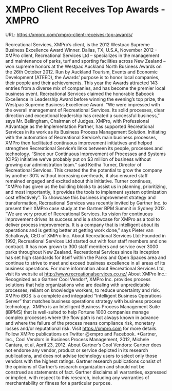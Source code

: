 # XMPro Client Receives Top Awards - XMPRO

URL: https://xmpro.com/xmpro-client-receives-top-awards/

Recreational Services, XMPro’s client, is the 2012 Westpac Supreme Business Excellence Award Winner.
Dallas, TX, U.S.A, November 2012 – XMPro client, Recreational Services Ltd – specializes in the management and maintenance of parks, turf and sporting facilities across New Zealand – won supreme honors at the Westpac Auckland North Business Awards on the 26th October 2012. Run by Auckland Tourism, Events and Economic Development (ATEED), the Awards’ purpose is to honor local companies, their people and their achievements. This year the Awards attracted 143 entries from a diverse mix of companies, and has become the premier local business event. Recreational Services claimed the honorable Babcock Excellence in Leadership Award before winning the evening’s top prize, the Westpac Supreme Business Excellence Award. “We were impressed with the overall management of Recreational Services. Its solid processes, clear direction and exceptional leadership has created a successful business,” says Mr. Bellingham, Chairman of Judges.
XMPro, with Professional Advantage as the Implementation Partner, has supported Recreational Services in its work as its Business Process Management Solution. Initiating with the automation of Recreational Service’s main business processes, XMPro then facilitated continuous improvement initiatives and helped strengthen Recreational Service’s links between its people, processes and technology. “Since our Continuous Improvement of Processes and Systems (CIPS) initiative we’ve probably put on $3 million of business without growing our administration team.” said Keitha Turner, Director of Recreational Services. This created the the potential to grow the company by another 30% without increasing overheads, it also ensured staff remained engaged and excited about this initiative. Turner continues, “XMPro has given us the building blocks to assist us in planning, prioritizing, and most importantly, it provides the tools to implement system optimization cost effectively”.
To showcase this business improvement strategy and transformation, Recreational Services was recently invited by Gartner Inc. to present their XMPro case study at the Gartner BPM Summit in Sydney 2012. “We are very proud of Recreational Services. Its vision for continuous improvement drives its success and is a showcase for XMPro as a tool to deliver process improvements. It is a company that is intelligent about its operations and is getting better at getting work done,” says Pieter van Schalkwyk, CEO of XMPro Inc.
About Recreational Services Ltd:
Founded in 1992, Recreational Services Ltd started out with four staff members and one contract. It has now grown to 300 staff members and service over 3000 parks throughout New Zealand. Recreational Services since its inception has set high standards for itself within the Parks and Open Spaces area and continue to strive to meet and exceed business excellence in all areas of its business operations. For more information about Recreational Services Ltd, visit its website at http://www.recreationalservices.co.nz/
About XMPro Inc.:
Recognized as a Gartner Cool Vendor*, XMPro Inc. provides process solutions that help organizations who are dealing with unpredictable processes, reliant on knowledge workers, to reduce uncertainty and risk. XMPro iBOS is a complete and integrated “Intelligent Business Operations Server” that matches business operations strategy with business process technology.  XMPro is an Intelligent Business Process Management Suite (iBPMS) that is well-suited to help Fortune 1000 companies manage complex processes where the flow path is not always known in advance and where the failure of the process means compliance risk, monetary losses and/or reputational risk. Visit https://xmpro.com for more details. Follow XMPro publications on Twitter @xmpro and Facebook.
*Gartner, Inc., Cool Vendors in Business Process Management, 2012, Michele Cantara, et al, April 23, 2012.
About Gartner’s Cool Vendors: 
Gartner does not endorse any vendor, product or service depicted in its research publications, and does not advise technology users to select only those vendors with the highest ratings. Gartner research publications consist of the opinions of Gartner’s research organization and should not be construed as statements of fact. Gartner disclaims all warranties, expressed or implied, with respect to this research, including any warranties of merchantability or fitness for a particular purpose. 